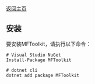 [返回主页](../../Index.md)

## 安装

要安装MFToolkit，请执行以下命令：

```shell
# Visual Studio NuGet
Install-Package MFToolkit

# dotnet cli
dotnet add package MFToolkit
```